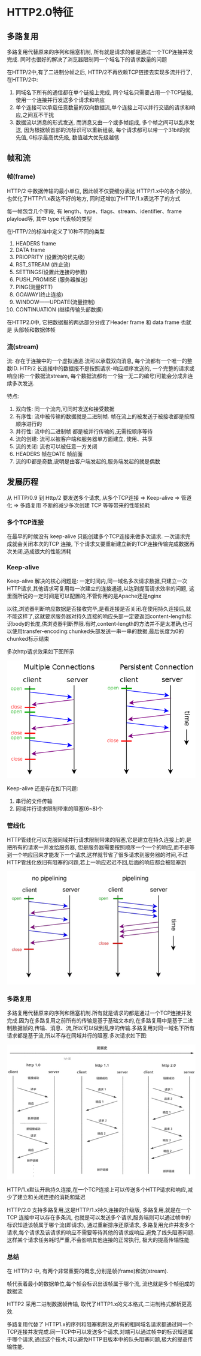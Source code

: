# HTTP2.0特征



## 多路复用

多路复用代替原来的序列和阻塞机制, 所有就是请求的都是通过一个TCP连接并发完成. 同时也很好的解决了浏览器限制同一个域名下的请求数量的问题

在HTTP/2中,有了二进制分帧之后, HTTP/2不再依赖TCP链接去实现多流并行了,在HTTP/2中:

1. 同域名下所有的通信都在单个链接上完成, 同个域名只需要占用一个TCP链接,使用一个连接并行发送多个请求和响应
2. 单个连接可以承载任意数量的双向数据流,单个连接上可以并行交错的请求和响应,之间互不干扰
3. 数据流以消息的形式发送, 而消息又由一个或多帧组成, 多个帧之间可以乱序发送, 因为根据帧首部的流标识可以重新组装, 每个请求都可以带一个31bit的优先值, 0标示最高优先级, 数值越大优先级越低


## 帧和流

### 帧(frame)
HTTP/2 中数据传输的最小单位, 因此帧不仅要细分表达 HTTP/1.x中的各个部分,也优化了HTTP/1.x表达不好的地方, 同时还增加了HTTP/1.x表达不了的方式

每一帧包含几个字段, 有 length、type、flags、stream、identifier、frame playload等, 其中 type 代表帧的类型

在HTTP/2的标准中定义了10种不同的类型

1. HEADERS frame
2. DATA frame
3. PRIOPRITY (设置流的优先级)
4. RST_STREAM (终止流)
5. SETTINGS(设置此连接的参数)
6. PUSH_PROMISE (服务器推送)
7. PING(测量RTT)
8. GOAWAY(终止连接)
9. WINDOW——UPDATE(流量控制)
10. CONTINUATION (继续传输头部数据)

在HTTP2.0中, 它把数据报的两达部分分成了Header frame 和 data frame 也就是 头部帧和数据体帧

### 流(stream)

流: 存在于连接中的一个虚拟通道.流可以承载双向消息, 每个流都有一个唯一的整数ID. HTP/2 长连接中的数据报不是按照请求-响应顺序发送的, 一个完整的请求或响应(称一个数据流stream, 每个数据流都有一个独一无二的编号)可能会分成非连续多次发送.

特点:
1. 双向性: 同一个流内,可同时发送和接受数据
2. 有序性: 流中被传输的数据就是二进制帧. 帧在流上的被发送于被接收都是按照顺序进行的
3. 并行性: 流中的二进制帧 都是被并行传输的,无需按顺序等待
4. 流的创建: 流可以被客户端和服务器单方面建立, 使用、共享
5. 流的关闭: 流也可以被任意一方关闭
6. HEADERS 帧在DATE 帧前面
7. 流的ID都是奇数,说明是由客户端发起的,服务端发起的就是偶数
   
## 发展历程

从 HTTP/0.9 到 Http/2 要发送多个请求, 从多个TCP连接 => Keep-alive => 管道化 => 多路复用 不断的减少多次创建 TCP 等等带来的性能损耗

### 多个TCP连接

在最早的时候没有 keep-alive 只能创建多个TCP连接来做多次请求. 一次请求完成就会关闭本次的TCP 连接, 下个请求又要重新建立新的TCP连接传输完成数据再次关闭,造成很大的性能消耗

### Keep-alive

Keep-alive 解决的核心问题是: 一定时间内,同一域名多次请求数据,只建立一次HTTP请求,其他请求可复用每一次建立的连接通道,以达到提高请求效率的问题, 这里面所说的一定时间是可以配置的,不管你用的是Apache还是nginx

以往,浏览器判断响应数据是否接收完毕,是看连接是否关闭.在使用持久连接后,就不能这样了,这就要求服务器对持久连接的响应头部一定要返回content-length标识body的长度,供浏览器判断界限.有时,content-length的方法并不是太准确,也可以使用transfer-encoding:chunked头部发送一串一串的数据,最后长度为0的chunked标示结束

多次http请求效果如下图所示

![](HTTP2.0/2020-11-15-12-30-20.png)

Keep-alive 还是存在如下问题:

1. 串行的文件传输
2. 同域并行请求限制带来的阻塞(6~8)个

### 管线化

HTTP管线化可以克服同域并行请求限制带来的阻塞,它是建立在持久连接上的,是把所有的请求一并发给服务器, 但是服务器需要按照顺序一个一个的响应,而不是等到一个响应回来才能发下一个请求,这样就节省了很多请求到服务器的时间,不过HTTP管线化依旧有阻塞的问题,若上一响应迟迟不回,后面的响应都会被阻塞到


![](HTTP2.0/2020-11-15-12-30-43.png)

### 多路复用

多路复用代替原来的序列和阻塞机制.所有就是请求的都是通过一个TCP连接并发完成.因为在多路复用之前所有的传输是基于基础文本的,在多路复用中是基于二进制数据帧的,传输、消息、流,所以可以做到乱序的传输.多路复用对同一域名下所有请求都是基于流,所以不存在同域并行的阻塞.多次请求如下图:

![](HTTP2.0/2020-11-15-12-31-02.png)

HTTP/1.x默认开启持久连接,在一个TCP连接上可以传送多个HTTP请求和响应,减少了建立和关闭连接的消耗和延迟

HTTP/2.0 支持多路复用,这是HTTP/1.x持久连接的升级版, 多路复用,就是在一个TCP 连接中可以存在多条流, 也就是可以发送多个请求,服务端则可以通过帧中的标识知道该帧属于哪个流(即请求), 通过重新排序还原请求, 多路复用允许并发多个请求,每个请求及该请求的响应不需要等待其他的请求或响应,避免了线头阻塞问题.这样某个请求任务耗时严重,不会影响其他连接的正常执行, 极大的提高传输性能


### 总结

在 HTTP/2 中, 有两个非常重要的概念,分别是帧(frame)和流(stream).

帧代表着最小的数据单位,每个帧会标识出该帧属于哪个流, 流也就是多个帧组成的数据流

HTTP2 采用二进制数据帧传输, 取代了HTTP1.x的文本格式,二进制格式解析更高效.

多路复用代替了 HTTP1.x的序列和阻塞机制没,所有的相同域名请求都通过同一个TCP连接并发完成.同一TCP中可以发送多个请求,对端可以通过帧中的标识知道属于哪个请求,通过这个技术,可以避免HTTP旧版本中的队头阻塞问题,极大的提高传输性能.
